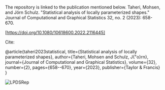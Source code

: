 The repository is linked to the publication mentioned below.
Taheri, Mohsen, and Jörn Schulz. "Statistical analysis of locally parameterized shapes." Journal of Computational and Graphical Statistics 32, no. 2 (2023): 658-670.

[https://doi.org/10.1080/10618600.2022.2116445]

Cite:

@article{taheri2023statistical,
  title={Statistical analysis of locally parameterized shapes},
  author={Taheri, Mohsen and Schulz, J{\"o}rn},
  journal={Journal of Computational and Graphical Statistics},
  volume={32},
  number={2},
  pages={658--670},
  year={2023},
  publisher={Taylor \& Francis}
}

![LPDSRep](https://github.com/MohsenTaheriShalmani/Statistical_Analysis_of_Locally_Parameterized_Shapes/assets/19237855/7d2ea0c7-cbba-4304-a0b5-14c03dbaef18)

